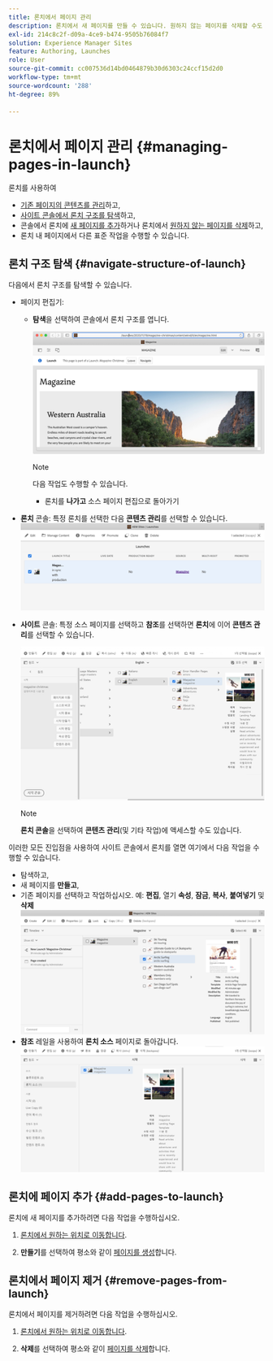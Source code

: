 ```yaml
---
title: 론치에서 페이지 관리
description: 론치에서 새 페이지를 만들 수 있습니다. 원하지 않는 페이지를 삭제할 수도 있습니다.
exl-id: 214c8c2f-d09a-4ce9-b474-9505b76084f7
solution: Experience Manager Sites
feature: Authoring, Launches
role: User
source-git-commit: cc007536d14bd0464879b30d6303c24ccf15d2d0
workflow-type: tm+mt
source-wordcount: '288'
ht-degree: 89%

---
```


# 론치에서 페이지 관리 {#managing-pages-in-launch}

론치를 사용하여

* [기존 페이지의 콘텐츠를 관리](/help/sites-cloud/authoring/launches/editing.md)하고,
* [사이트 콘솔에서 론치 구조를 탐색](#navigate-structure-of-launch)하고,
* 콘솔에서 론치에 [새 페이지를 추가](#add-pages-to-launch)하거나 론치에서 [원하지 않는 페이지를 삭제](#remove-pages-from-launch)하고,
* 론치 내 페이지에서 다른 표준 작업을 수행할 수 있습니다.

## 론치 구조 탐색 {#navigate-structure-of-launch}

다음에서 론치 구조를 탐색할 수 있습니다.

* 페이지 편집기:

   * **탐색**&#x200B;을 선택하여 콘솔에서 론치 구조를 엽니다.

     ![페이지 편집기에서 론치 탐색](/help/sites-cloud/authoring/assets/launches-navigate-page-editor.png)

     >[!NOTE]
     >
     >다음 작업도 수행할 수 있습니다.
     >
     >* 론치를 **나가고** 소스 페이지 편집으로 돌아가기

* **론치** 콘솔: 특정 론치를 선택한 다음 **콘텐츠 관리**&#x200B;를 선택할 수 있습니다.
  ![론치 콘솔 - 콘텐츠 관리](/help/sites-cloud/authoring/assets/launches-navigate-launches-console.png)

* **사이트** 콘솔: 특정 소스 페이지를 선택하고 **참조**&#x200B;를 선택하면 **론치**&#x200B;에 이어 **콘텐츠 관리**&#x200B;를 선택할 수 있습니다.

  ![론치 콘솔 - 콘텐츠 관리](/help/sites-cloud/authoring/assets/launches-navigate-sites-console.png)

  >[!NOTE]
  >
  >**론치 콘솔**&#x200B;을 선택하여 **콘텐츠 관리**(및 기타 작업)에 액세스할 수도 있습니다.

이러한 모든 진입점을 사용하여 사이트 콘솔에서 론치를 열면 여기에서 다음 작업을 수행할 수 있습니다.

* 탐색하고,
* 새 페이지를 **만들고**,
* 기존 페이지를 선택하고 작업하십시오. 예: **편집**, 열기 **속성**, **잠금**, **복사**, **붙여넣기** 및 **삭제**
  ![콘텐츠 관리를 통해 사이트 콘솔에서 론치 탐색](/help/sites-cloud/authoring/assets/launches-navigate-manage-content.png)
* **참조** 레일을 사용하여 **론치 소스** 페이지로 돌아갑니다.
  ![사이트 콘솔 - 론치 소스](/help/sites-cloud/authoring/assets/launches-navigate-launch-source.png)

## 론치에 페이지 추가 {#add-pages-to-launch}

론치에 새 페이지를 추가하려면 다음 작업을 수행하십시오.

1. [론치에서 원하는 위치로 이동합니다](#navigate-structure-of-launch).

1. **만들기**&#x200B;를 선택하여 평소와 같이 [페이지를 생성](/help/sites-cloud/authoring/sites-console/creating-pages.md#creating-a-new-page)합니다.

## 론치에서 페이지 제거 {#remove-pages-from-launch}

론치에서 페이지를 제거하려면 다음 작업을 수행하십시오.

1. [론치에서 원하는 위치로 이동합니다](#navigate-structure-of-launch).

1. **삭제**&#x200B;를 선택하여 평소와 같이 [페이지를 삭제](/help/sites-cloud/authoring/sites-console/managing-pages.md#deleting-a-page)합니다.
